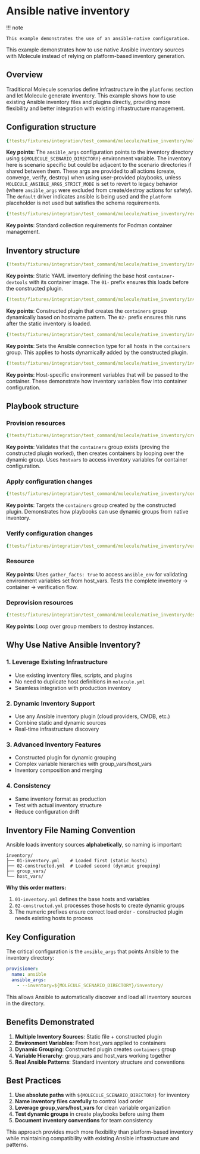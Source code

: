 # Ansible native inventory

!!! note

    This example demonstrates the use of an ansible-native configuration.

This example demonstrates how to use native Ansible inventory sources with Molecule instead of relying on platform-based inventory generation.

## Overview

Traditional Molecule scenarios define infrastructure in the `platforms` section and let Molecule generate inventory. This example shows how to use existing Ansible inventory files and plugins directly, providing more flexibility and better integration with existing infrastructure management.

## Configuration structure

```yaml title="molecule.yml"
{!tests/fixtures/integration/test_command/molecule/native_inventory/molecule.yml!}
```

**Key points**: The `ansible_args` configuration points to the inventory directory using `${MOLECULE_SCENARIO_DIRECTORY}` environment variable. The inventory here is scenario specific but could be adjacent to the scenario directories if shared between them. These args are provided to all actions (create, converge, verify, destroy) when using user-provided playbooks, unless `MOLECULE_ANSIBLE_ARGS_STRICT_MODE` is set to revert to legacy behavior (where `ansible_args` were excluded from create/destroy actions for safety). The `default` driver indicates ansible is being used and the `platform` placeholder is not used but satisfies the schema requirements.

```yaml title="requirements.yml"
{!tests/fixtures/integration/test_command/molecule/native_inventory/requirements.yml!}
```

**Key points**: Standard collection requirements for Podman container management.

## Inventory structure

```yaml title="inventory/01-inventory.yml"
{!tests/fixtures/integration/test_command/molecule/native_inventory/inventory/01-inventory.yml!}
```

**Key points**: Static YAML inventory defining the base host `container-devtools` with its container image. The `01-` prefix ensures this loads before the constructed plugin.

```yaml title="inventory/02-constructed.yml"
{!tests/fixtures/integration/test_command/molecule/native_inventory/inventory/02-constructed.yml!}
```

**Key points**: Constructed plugin that creates the `containers` group dynamically based on hostname pattern. The `02-` prefix ensures this runs after the static inventory is loaded.

```yaml title="inventory/group_vars/containers.yml"
{!tests/fixtures/integration/test_command/molecule/native_inventory/inventory/group_vars/containers.yml!}
```

**Key points**: Sets the Ansible connection type for all hosts in the `containers` group. This applies to hosts dynamically added by the constructed plugin.

```yaml title="inventory/host_vars/container-devtools.yml"
{!tests/fixtures/integration/test_command/molecule/native_inventory/inventory/host_vars/container-devtools.yml!}
```

**Key points**: Host-specific environment variables that will be passed to the container. These demonstrate how inventory variables flow into container configuration.

## Playbook structure

### Provision resources

```yaml title="create.yml"
{!tests/fixtures/integration/test_command/molecule/native_inventory/create.yml!}
```

**Key points**: Validates that the `containers` group exists (proving the constructed plugin worked), then creates containers by looping over the dynamic group. Uses `hostvars` to access inventory variables for container configuration.

### Apply configuration changes

```yaml title="converge.yml"
{!tests/fixtures/integration/test_command/molecule/native_inventory/converge.yml!}
```

**Key points**: Targets the `containers` group created by the constructed plugin. Demonstrates how playbooks can use dynamic groups from native inventory.

### Verify configuration changes

```yaml title="verify.yml"
{!tests/fixtures/integration/test_command/molecule/native_inventory/verify.yml!}
```

### Resource

**Key points**: Uses `gather_facts: true` to access `ansible_env` for validating environment variables set from host_vars. Tests the complete inventory → container → verification flow.

### Deprovision resources

```yaml title="destroy.yml"
{!tests/fixtures/integration/test_command/molecule/native_inventory/destroy.yml!}
```

**Key points**: Loop over group members to destroy instances.

## Why Use Native Ansible Inventory?

### 1. **Leverage Existing Infrastructure**

- Use existing inventory files, scripts, and plugins
- No need to duplicate host definitions in `molecule.yml`
- Seamless integration with production inventory

### 2. **Dynamic Inventory Support**

- Use any Ansible inventory plugin (cloud providers, CMDB, etc.)
- Combine static and dynamic sources
- Real-time infrastructure discovery

### 3. **Advanced Inventory Features**

- Constructed plugin for dynamic grouping
- Complex variable hierarchies with group_vars/host_vars
- Inventory composition and merging

### 4. **Consistency**

- Same inventory format as production
- Test with actual inventory structure
- Reduce configuration drift

## Inventory File Naming Convention

Ansible loads inventory sources **alphabetically**, so naming is important:

```
inventory/
├── 01-inventory.yml    # Loaded first (static hosts)
├── 02-constructed.yml  # Loaded second (dynamic grouping)
├── group_vars/
└── host_vars/
```

**Why this order matters:**

1. `01-inventory.yml` defines the base hosts and variables
2. `02-constructed.yml` processes those hosts to create dynamic groups
3. The numeric prefixes ensure correct load order - constructed plugin needs existing hosts to process

## Key Configuration

The critical configuration is the `ansible_args` that points Ansible to the inventory directory:

```yaml
provisioner:
  name: ansible
  ansible_args:
    - --inventory=${MOLECULE_SCENARIO_DIRECTORY}/inventory/
```

This allows Ansible to automatically discover and load all inventory sources in the directory.

## Benefits Demonstrated

1. **Multiple Inventory Sources**: Static file + constructed plugin
2. **Environment Variables**: From host_vars applied to containers
3. **Dynamic Grouping**: Constructed plugin creates `containers` group
4. **Variable Hierarchy**: group_vars and host_vars working together
5. **Real Ansible Patterns**: Standard inventory structure and conventions

## Best Practices

1. **Use absolute paths** with `${MOLECULE_SCENARIO_DIRECTORY}` for inventory
2. **Name inventory files carefully** to control load order
3. **Leverage group_vars/host_vars** for clean variable organization
4. **Test dynamic groups** in create playbooks before using them
5. **Document inventory conventions** for team consistency

This approach provides much more flexibility than platform-based inventory while maintaining compatibility with existing Ansible infrastructure and patterns.
